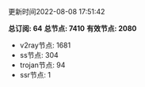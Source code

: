 更新时间2022-08-08 17:51:42

**总订阅: 64**
**总节点: 7410**
**有效节点: 2080**
- v2ray节点: 1681
- ss节点: 304
- trojan节点: 94
- ssr节点: 1
